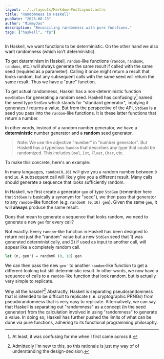 ```yaml
---
layout: ../../layouts/MarkdownPostLayout.astro
title: "Randomness in Haskell"
pubDate: "2023-08-23"
author: "MimmyJau"
description: "Reconciling randomness with pure functions."
tags: ["haskell", "fp"]
---
```


In Haskell, we want functions to be deterministic. On the other hand we also want randomness (which isn't deterministic).

To get determinism in Haskell, `random`-like functions (`random`, `randomR`, `randoms`, etc.) will always generate the same result if called with the same seed (required as a parameter). Calling it once might return a result that looks random, but any subsequent calls with the same seed will return the same result. Thus we have a "pure" function. 

To get actual randomness, Haskell has a non-deterministic function `newStdGen` for generating a random seed. Haskell has confusingly[^stdgen] named the seed type `StdGen` which stands for "standard generator", implying it generates / returns a value. But from the perspective of the API, `StdGen` is a seed you pass into the `random`-like functions. It is these latter functions that return a number.

In other words, instead of a random number generator, we have a **deterministic** number generator and a **random** seed generator.

> Note: We use the adjective "number" in "number generator". But Haskell has a typeclass `Random` that describes any type that could be randomized. This includes `Bool`, `Int`, `Float`, `Char`, etc.

To make this concrete, here's an example:

In many languages, `random(0,10)` will give you a random number between `0` and `10`. A subsequent call will likely give you a different result. Many calls should generate a sequence that looks sufficiently random.

In Haskell, we first create a generator `gen` of type `StdGen` (remember here that `StdGen` is basically a synonym for "seed"), we then pass that generator to any `random`-like function (e.g. `randomR (0,10) gen`). Given the same `gen`, it will **always** produce the same result. 

Does that mean to generate a sequence that looks random, we need to generate a new `gen` for every call? 

Not exactly. Every `random`-like function in Haskell has been designed to return not just the "random" value but a new `StdGen` seed that 1) was generated deterministically, and 2) if used as input to another call, will appear like a completely random call. 

```haskell
let (n, gen') = randomR (0, 10) gen
```

We can then pass the new `gen'` to another `random`-like function to get a different-looking but still deterministic result. In other words, we now have a sequence of calls to a `random`-like function that look random, but is actually very simple to replicate. 

Why all the hassle?[^why] Abstractly, Haskell is separating pseudorandomness that is intended to be difficult to replicate (i.e. cryptographic PRNGs) from pseudorandomness that is very easy to replicate. Alternatively, we can say that Haskell is separating out "randomness" as a concept (in the seed generator) from the calculation involved in using "randomness" to generate a value. In doing so, Haskell has further pushed the limits of what can be done via pure functions, adhering to its functional programming philosophy. 

[^stdgen]: At least, it was confusing for me when I first came across it.

[^why]: Admittedly I'm new to this, so this rationale is just my way of of understanding the design-decision.


